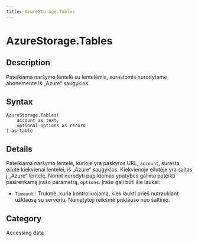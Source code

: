 ```yaml
---
title: AzureStorage.Tables
---
```


# AzureStorage.Tables


## Description

Pateikiama naršymo lentelė su lentelėmis, surastomis nurodytame abonemente iš „Azure“ saugyklos.


## Syntax

```powerquery
AzureStorage.Tables(
    account as text,
    optional options as record
) as table
```


## Details

Pateikiama naršymo lentelė, kurioje yra paskyros URL, <code>account</code>, surasta eilutė kiekvienai lentelei, iš „Azure“ saugyklos. Kiekvienoje eilutėje yra saitas į „Azure“ lentelę. Norint nurodyti papildomas ypatybes galima pateikti pasirenkamą įrašo parametrą, <code>options</code>. Įraše gali būti šie laukai:    <ul><li><code>Timeout</code> : Trukmė, kuria kontroliuojama, kiek laukti prieš nutraukiant užklausą su serveriu. Numatytoji reikšmė priklauso nuo šaltinio.</li></ul>



## Category
Accessing data
